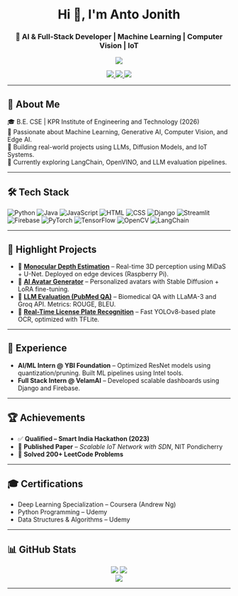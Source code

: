 
<h1 align="center">Hi 👋, I'm Anto Jonith</h1>
<h3 align="center">🚀 AI & Full-Stack Developer | Machine Learning | Computer Vision | IoT</h3>

<p align="center">
  <img src="https://readme-typing-svg.herokuapp.com/?lines=Passionate+ML+Engineer;Full+Stack+Developer;Edge+AI+Explorer;Always+Learning+New+Tech!&center=true&width=500&height=45">
</p>

<p align="center">
  <a href="https://github.com/anto2892004">
    <img src="https://img.shields.io/github/followers/anto2892004?label=Follow&style=social" />
  </a>
  <a href="mailto:antojonith28@gmail.com">
    <img src="https://img.shields.io/badge/Email-D14836?style=flat&logo=gmail&logoColor=white" />
  </a>
  <a href="https://www.linkedin.com/in/antojonith/">
    <img src="https://img.shields.io/badge/LinkedIn-blue?style=flat&logo=linkedin" />
  </a>
</p>

---

## 🧠 About Me

🎓 B.E. CSE | KPR Institute of Engineering and Technology (2026)  
🔬 Passionate about Machine Learning, Generative AI, Computer Vision, and Edge AI.  
🧪 Building real-world projects using LLMs, Diffusion Models, and IoT Systems.  
📌 Currently exploring LangChain, OpenVINO, and LLM evaluation pipelines.

---

## 🛠️ Tech Stack

![Python](https://img.shields.io/badge/-Python-3776AB?style=flat&logo=python&logoColor=white)
![Java](https://img.shields.io/badge/-Java-007396?style=flat&logo=java&logoColor=white)
![JavaScript](https://img.shields.io/badge/-JavaScript-F7DF1E?style=flat&logo=javascript&logoColor=black)
![HTML](https://img.shields.io/badge/-HTML5-E34F26?style=flat&logo=html5&logoColor=white)
![CSS](https://img.shields.io/badge/-CSS3-1572B6?style=flat&logo=css3)
![Django](https://img.shields.io/badge/-Django-092E20?style=flat&logo=django)
![Streamlit](https://img.shields.io/badge/-Streamlit-FF4B4B?style=flat&logo=streamlit&logoColor=white)
![Firebase](https://img.shields.io/badge/-Firebase-FFCA28?style=flat&logo=firebase)
![PyTorch](https://img.shields.io/badge/-PyTorch-EE4C2C?style=flat&logo=pytorch&logoColor=white)
![TensorFlow](https://img.shields.io/badge/-TensorFlow-FF6F00?style=flat&logo=tensorflow&logoColor=white)
![OpenCV](https://img.shields.io/badge/-OpenCV-5C3EE8?style=flat&logo=opencv&logoColor=white)
![LangChain](https://img.shields.io/badge/-LangChain-3c3c3d?style=flat&logo=github)

---

## 📌 Highlight Projects

- 🎯 [**Monocular Depth Estimation**](https://github.com/anto2892004/Depth-Prediction) – Real-time 3D perception using MiDaS + U-Net. Deployed on edge devices (Raspberry Pi).
- 🎨 [**AI Avatar Generator**](https://github.com/anto2892004/Avatar_genrator) – Personalized avatars with Stable Diffusion + LoRA fine-tuning.
- 🧬 [**LLM Evaluation (PubMed QA)**](https://github.com/anto2892004/llm_evaluation) – Biomedical QA with LLaMA-3 and Groq API. Metrics: ROUGE, BLEU.
- 🚗 [**Real-Time License Plate Recognition**](https://github.com/anto2892004/NumberPlateDetection_yolo-11m) – Fast YOLOv8-based plate OCR, optimized with TFLite.

---

## 💼 Experience

- **AI/ML Intern @ YBI Foundation** – Optimized ResNet models using quantization/pruning. Built ML pipelines using Intel tools.
- **Full Stack Intern @ VelamAI** – Developed scalable dashboards using Django and Firebase.

---

## 🏆 Achievements

- ✅ **Qualified – Smart India Hackathon (2023)**  
- 📄 **Published Paper** – *Scalable IoT Network with SDN*, NIT Pondicherry  
- 🧠 **Solved 200+ LeetCode Problems**

---

## 🎓 Certifications

- Deep Learning Specialization – Coursera (Andrew Ng)  
- Python Programming – Udemy  
- Data Structures & Algorithms – Udemy

---

## 📊 GitHub Stats

<p align="center">
  <img src="https://github-readme-stats.vercel.app/api?username=anto2892004&show_icons=true&theme=tokyonight" />
  <img src="https://github-readme-streak-stats.herokuapp.com/?user=anto2892004&theme=tokyonight" />
  <br/>
  <img src="https://komarev.com/ghpvc/?username=anto2892004&label=Profile%20views&color=0e75b6&style=flat" />
</p>

---
